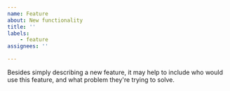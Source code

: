 ```yaml
---
name: Feature
about: New functionality
title: ''
labels:
    - feature
assignees: ''

---
```


Besides simply describing a new feature, it may help to include who would use this feature, and what problem they're trying to solve.
